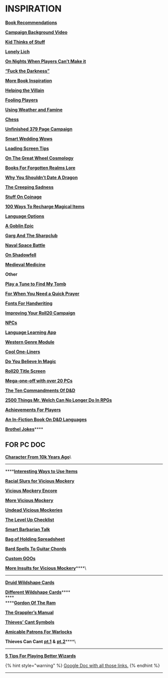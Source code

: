# INSPIRATION

[**Book Recommendations**](https://www.reddit.com/r/DnD/comments/6gzne6/looking\_for\_some\_book\_recommendations\_for\_dnd/)

[**Campaign Background Video**](https://www.reddit.com/r/DnD/comments/6ig0t6/check\_out\_this\_backstory\_intro\_video\_i\_made\_for/)

[**Kid Thinks of Stuff**](https://www.reddit.com/r/DnD/comments/6ccpqi/oc\_for\_my\_birthday\_my\_daughter\_made\_me\_a\_whole/dhtppoz/)

[**Lonely Lich**](https://www.reddit.com/r/DnD/comments/4fcrgv/today\_i\_am\_a\_happy\_dm/d28kb3h/)

[**On Nights When Players Can’t Make it**](https://www.reddit.com/r/DnD/comments/6n9lo8/oc\_on\_game\_nights\_where\_players\_cant\_make\_it\_i/)

[**“Fuck the Darkness”**](https://www.reddit.com/r/DnD/comments/6punl6/i\_do\_not\_fear\_the\_dark\_or\_the\_story\_of\_the\_best/)

[**More Book Inspiration**](https://www.reddit.com/r/DnD/comments/6stj1r/oc\_janina\_gavankar\_shows\_us\_deborah\_ann\_wolls/)

[**Helping the Villain**](https://www.reddit.com/r/DnD/comments/73gwyx/in\_the\_end\_the\_villain\_won\_and\_my\_players\_helped/)

[**Fooling Players**](https://www.reddit.com/r/DnD/comments/73pe5i/my\_dm\_just\_played\_my\_entire\_group\_and\_i\_couldnt/)

[**Using Weather and Famine**](https://www.reddit.com/r/DnDBehindTheScreen/comments/7c2182/black\_rains\_how\_weather\_and\_famine\_can\_shape\_your/)

[**Chess**](https://www.reddit.com/r/DnD/comments/7csilo/were\_fixated\_on\_the\_queen\_but\_theres\_a\_horseman/)

[**Unfinished 379 Page Campaign**](https://www.reddit.com/r/DnD/comments/7d74oj/379\_page\_campaign\_unfinished\_but\_yours\_for\_the/)

[**Smart Wedding Wows**](https://www.reddit.com/r/DnD/comments/7gml5t/is\_it\_considered\_cheating\_if\_my\_wife\_is\_freshly/dqk2z1t/)

[**Loading Screen Tips**](https://www.reddit.com/r/DnD/comments/7h3kc1/what\_loading\_screen\_tips\_do\_you\_have\_for\_dnd/)

[**On The Great Wheel Cosmology**](https://www.reddit.com/r/DnDBehindTheScreen/comments/7hqc0t/the\_great\_wheel\_cosmology\_and\_how\_beliefs\_shape/)

[**Books For Forgotten Realms Lore**](https://www.reddit.com/r/DnD/comments/7i7pw5/which\_book\_in\_forgotten\_realms\_should\_i\_read/)

[**Why You Shouldn’t Date A Dragon**](https://www.reddit.com/r/DnDBehindTheScreen/comments/7nl43x/heart\_slavewhy\_you\_shouldnt\_date\_a\_dragon/)

[**The Creeping Sadness**](https://www.reddit.com/r/DnDBehindTheScreen/comments/7pqpz4/side\_quest\_steal\_my\_idea\_the\_creeping\_sadness/)

[**Stuff On Coinage**](https://www.reddit.com/r/DMAcademy/comments/7u1pns/people\_who\_know\_about\_precious\_metals\_what\_would/dthm24g/)

[**100 Ways To Recharge Magical Items**](http://dndspeak.com/2018/02/100-ways-to-recharge-a-magic-item/)

[**Language Options**](https://www.reddit.com/r/DnD/comments/7wl6z0/new\_language\_options\_for\_your\_campaign/)

[**A Goblin Epic**](https://www.reddit.com/r/DnD/comments/7wm3ih/i\_wrote\_a\_goblin\_epic\_for\_my\_campaign\_now\_what\_to/)

[**Garg And The Sharpclub**](https://www.reddit.com/r/DnD/comments/2mjhz9/what\_would\_happen\_if\_an\_intelligent\_greatsword/cm4xnl6)

[**Naval Space Battle**](https://www.reddit.com/r/DnDBehindTheScreen/comments/82tel3/5e\_seafaring\_rules/)

[**On Shadowfell**](https://www.reddit.com/r/DnDBehindTheScreen/comments/8j33sn/the\_shadowfell\_the\_shadow\_of\_the\_world/)

[**Medieval Medicine**](https://www.reddit.com/r/DnDBehindTheScreen/comments/8j9rb7/medieval\_medicine\_humors\_and\_herbs/)

**Other**

[**Play a Tune to Find My Tomb**](https://www.reddit.com/r/DnD/comments/6yvlsa/oc\_play\_my\_tune\_to\_find\_my\_tomb/)

[**For When You Need a Quick Prayer**](https://www.reddit.com/r/DnD/comments/72cfl5/good\_ol\_gary\_gygax\_he\_had\_our\_back/dnhkt7q/)

[**Fonts For Handwriting**](https://www.reddit.com/r/DnD/comments/73ow00/oc\_put\_together\_a\_real\_life\_mockup\_of\_a\_job/dns381s/)

[**Improving Your Roll20 Campaign**](https://youtu.be/rUYu7zP5FOY)

[**NPCs**](https://www.reddit.com/r/DnD/comments/7dm56l/how\_come\_npc\_necromancers\_typically\_have\_a/dpyrvdm/)

[**Language Learning App**](https://www.reddit.com/r/DnD/comments/7hnwfw/oc\_language\_learning\_app\_dnd/)

[**Western Genre Module**](https://www.reddit.com/r/DnD/comments/7if57v/my\_friend\_and\_i\_have\_been\_working\_on\_and\_playing/)

[**Cool One-Liners**](https://www.reddit.com/r/DnD/comments/7jbyam/what\_is\_your\_best\_dd\_one\_liner/dr5glva/)

[**Do You Believe In Magic**](https://www.reddit.com/r/DnD/comments/7kk2jg/how\_to\_handle\_a\_real\_world\_player/drf0vuz/)

[**Roll20 Title Screen**](https://imgur.com/a/cnfhA)

[**Mega-one-off with over 20 PCs**](https://www.reddit.com/r/DnD/comments/7r28ip/an\_epic\_crossover\_megaoneoff\_with\_over\_20\_pcs/)

[**The Ten Commandments Of D\&D**](https://www.reddit.com/r/DnD/comments/7v1zy5/the\_ten\_commandments\_of\_dd/)

[**2500 Things Mr. Welch Can No Longer Do In RPGs**](https://theglen.livejournal.com/16735.html)

[**Achievements For Players**](https://www.reddit.com/r/DnD/comments/8073zx/i\_made\_a\_printable\_page\_of\_57\_achievements\_to\_use/)

[**An In-Fiction Book On D\&D Languages**](https://www.reddit.com/r/DnDBehindTheScreen/comments/8i5fdr/an\_infiction\_book\_on\_dd\_languages/)

[**Brothel Jokes**](https://www.reddit.com/r/DnD/comments/8kuidx/my\_world\_has\_a\_brothel\_where\_all\_the\_escorts\_are/)****

## **FOR PC DOC**

****[**Character From 10k Years Ago**](https://www.reddit.com/r/DnD/comments/6jd0tp/character\_from\_10000\_years\_ago\_quirks\_suggestions/)****\
****

****[**Interesting Ways to Use Items**](https://www.reddit.com/r/DnD/comments/6k41ur/whats\_the\_most\_unexpected\_way\_youve\_seen\_an\_item/)

[**Racial Slurs for Vicious Mockery**](https://www.reddit.com/r/DnD/comments/6na3hi/i\_compiled\_a\_list\_of\_racial\_slurs\_for\_you\_to\_use/)

[**Vicious Mockery Encore**](https://www.reddit.com/r/DnD/comments/6tsz9p/bard\_insults\_the\_good\_the\_bad\_and\_the\_absolutely/)

[**More Vicious Mockery**](https://www.reddit.com/r/DnD/comments/73b6dk/best\_vicious\_mockery\_quips/)

[**Undead Vicious Mockeries**](https://www.reddit.com/r/DnD/comments/73lawd/need\_undeadspecific\_vicious\_mockeries/)

[**The Level Up Checklist**](https://drive.google.com/file/d/0B4W2K0e9iysTT1JVMGxOZE9xV1E/view)

[**Smart Barbarian Talk**](https://www.reddit.com/r/DnD/comments/74c3n6/what\_would\_a\_smart\_barbarian\_say/dnx4k2y/)

[**Bag of Holding Spreadsheet**](https://www.reddit.com/r/DnDBehindTheScreen/comments/771zyz/my\_bag\_of\_holding\_spreadsheet/)

[**Bard Spells To Guitar Chords**](https://docs.google.com/spreadsheets/d/1IziDnhlTsiaCTR7z-e\_gyxiVRpVYbnjCgt4P--KBNBE/edit#gid=0)

[**Custom GOOs**](http://homebrewery.naturalcrit.com/share/S1wkQjAzG)

[**More Insults for Vicious Mockery**](https://www.reddit.com/r/DnD/comments/7ph080/insult\_table\_for\_bards\_or\_jerks/)****\
****

[**Druid Wildshape Cards**](https://www.reddit.com/r/DnD/comments/7vapt5/oc5e\_druid\_wild\_shape\_cards/)

[**Different Wildshape Cards**](https://www.reddit.com/r/DnD/comments/7w0xiz/5e\_wild\_shape\_cards\_vers20\_all\_124\_shapes\_cr06/)****\
****\
****[**Gordon Of The Ram**](https://www.reddit.com/r/DnD/comments/7y5mw2/so\_i\_made\_a\_dwarf\_by\_the\_name\_of\_gordon\_of\_the/)

[**The Grappler’s Manual**](http://www.enworld.org/forum/showthread.php?468737-The-Grappler-s-Manual-\(2-0\)-Grappling-in-5th-Edition)

[**Thieves’ Cant Symbols**](https://www.reddit.com/r/DnD/comments/819w2z/oc\_i\_created\_some\_thieves\_cant\_symbols/)

[**Amicable Patrons For Warlocks**](https://www.reddit.com/r/DnDBehindTheScreen/comments/8f3bee/eldritch\_benefactors\_6\_amicable\_patrons\_for/)

**Thieves Can Cant** [**pt.1**](https://www.reddit.com/r/DnDBehindTheScreen/comments/8k8g8k/oh\_yes\_thieves\_can\_cant/) **&** [**pt.2**](https://www.reddit.com/r/DnDBehindTheScreen/comments/8oic2j/oh\_yes\_thieves\_can\_cant\_update/)****\
****

[**5 Tips For Playing Better Wizards**](https://gamers.media/5-tips-for-playing-better-wizards?\_ga=2.266378766.1611869028.1518627983-1548415338.1516430352)

{% hint style="warning" %}
[Google Doc with all those links.](https://docs.google.com/document/d/1rF\_gfd4R38vuk7JpUuljzgrfHyqYPmShLuYZBpKuqvQ/)
{% endhint %}

****
